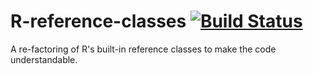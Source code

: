 R-reference-classes [![Build Status](https://travis-ci.org/robertzk/R-reference-classes.svg?branch=master)](https://travis-ci.org/robertzk/R-reference-classes)
===================

A re-factoring of R's built-in reference classes to make the code understandable.




